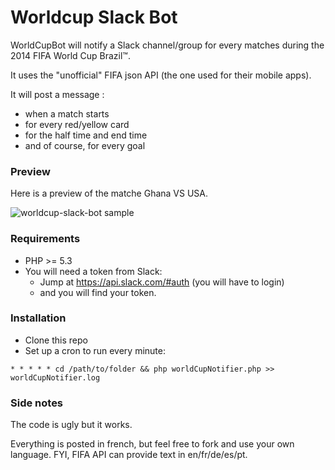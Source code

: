 # Worldcup Slack Bot

WorldCupBot will notify a Slack channel/group for every matches during the 2014 FIFA World Cup Brazil™.

It uses the "unofficial" FIFA json API (the one used for their mobile apps).

It will post a message :
  - when a match starts
  - for every red/yellow card
  - for the half time and end time
  - and of course, for every goal

### Preview

Here is a preview of the matche Ghana VS USA.

![worldcup-slack-bot sample](http://i.imgur.com/ucMTQrq.png)

### Requirements

  - PHP >= 5.3
  - You will need a token from Slack:
    - Jump at https://api.slack.com/#auth (you will have to login)
    - and you will find your token.

### Installation

  - Clone this repo
  - Set up a cron to run every minute:

  ````
  * * * * * cd /path/to/folder && php worldCupNotifier.php >> worldCupNotifier.log
  ````

### Side notes

The code is ugly but it works.

Everything is posted in french, but feel free to fork and use your own language. FYI, FIFA API can provide text in en/fr/de/es/pt.
